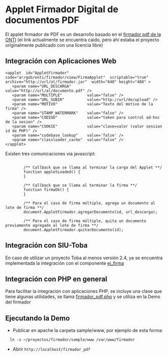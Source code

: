 # Applet Firmador Digital de documentos PDF 
El applet firmador de PDF es un desarrollo basado en el [firmador pdf de la ONTI](http://cluster.softwarepublico.gob.ar/redmine/projects/firmador-digital) (el link actualmente se encuentra caido, pero ahí estaba el proyecto originalmente publicado con una licencia libre)

## Integración con Aplicaciones Web
```
<applet  id="AppletFirmador" code="ar/gob/onti/firmador/view/FirmaApplet"  scriptable="true"  archive="http://url/al/firmador.jar"  width="640"	height="480" >
   <param name="URL_DESCARGA"	 	value="http://url/al/documento.pdf" />
   <param name="MULTIPLE"	 		value="false" />
   <param name="URL_SUBIR"			value="http://url/de/upload" />
   <param name="MOTIVO"  			value="Texto del motivo de la firma" />
   <param name="STAMP_WATERMARK"  	value="false" />
   <param name="CODIGO" 			value="token para control ad-hoc de la sesion" />
   <param name="COOKIE"             value="clave=valor (valor session id de PHP)" />
   <param name="codebase_lookup"    value='false' />
   <param name="classloader_cache" 	value="false" />
</applet>
```

Existen tres comunicaciones via javascript:
```

        /** Callback que se llama al terminar la carga del Applet **/
		function appletLoaded() {
		}
		
		/** Callback que se llama al terminar la firma **/
		function firmaOk() {
		}
		
		/** Para el caso de firma múltiple, agrega un documento al lote de firma **/
		document.AppletFirmador.agregarDocumento(id, url_descarga);
		
		/** Para el caso de firma múltiple, quita un documento previamente agregado al lote de firma **/
		document.AppletFirmador.quitarDocumento(id);
```

## Integración con SIU-Toba
En caso de utilizar un proyecto Toba al menos versión 2.4, ya se encuentra implementada la integración con el  componente [ei_firma](https://repositorio.siu.edu.ar/trac/toba/wiki/Referencia/Objetos/ei_firma)

## Integración con PHP en general
Para facilitar la integración con aplicaciones PHP, se incluye una clase que tiene algunas utilidades, 
se llama [firmador_pdf.php](https://github.com/SIU-Toba/firmador/blob/master/sample/www/caso_unico_pdf.php) y se utiliza en la Demo del firmador

## Ejecutando la Demo
* Publicar en apache la carpeta sample/www, por ejemplo de esta forma:
```
  ln -s ~/proyectos/firmador/sample/www /var/www/firmador
  ```
* Abrir ```http://localhost/firmador_pdf```

 






